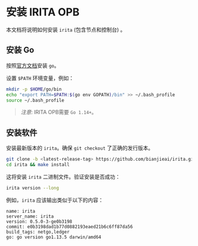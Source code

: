 <!--
order: 1
-->

# 安装 IRITA OPB

本文档将说明如何安装 `irita` (包含节点和控制台) 。

## 安装 Go

按照[官方文档](https://golang.org/doc/install)安装 `go`。

设置 `$PATH` 环境变量，例如：

```bash
mkdir -p $HOME/go/bin
echo "export PATH=$PATH:$(go env GOPATH)/bin" >> ~/.bash_profile
source ~/.bash_profile
```

> _注意_: IRITA OPB需要 `Go 1.14+`。

## 安装软件

安装最新版本的 `irita`。确保 `git checkout` 了正确的发行版本。

```bash
git clone -b <latest-release-tag> https://github.com/bianjieai/irita.git
cd irita && make install
```

这将安装 `irita` 二进制文件。验证安装是否成功：

```bash
irita version --long
```

例如，`irita` 应该输出类似于以下的内容：

```text
name: irita
server_name: irita
version: 0.5.0-3-ge0b3198
commit: e0b3198dad1b77d0882193eaed21b6c6ff87da56
build_tags: netgo,ledger
go: go version go1.13.5 darwin/amd64
```
